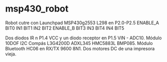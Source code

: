 msp430_robot
============
Robot cutre con Launchpad MSP430g2553
L298 en P2.0-P2.5
 ENABLE_A   BIT0
 IN1		    BIT1
 IN2		    BIT2
 ENABLE_B	  BIT3
 IN3		    BIT4
 IN4		    BIT5

Dos diodos IR n P1.4 VCC y un diodo receptor en P1.5 VIN - ADC10.
Módulo 10DOF I2C Compás L3G4200D ADXL345 HMC5883L BMP085.
Módulo Bluetooth HC06 en RX/TX 9600 8N1.
Dos motores DC de una impresora vieja.


